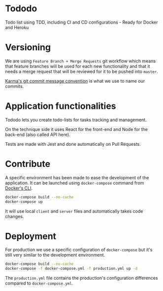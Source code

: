 # Tododo
Todo list using TDD, including CI and CD configurations - Ready for Docker and Heroku

# Versioning
We are using `Feature Branch + Merge Requests` git workflow which means that feature branches will be used for each new functionality and that it needs a merge request that will be reviewed for it to be pushed into `master`.

[Karma's git commit message convention](https://karma-runner.github.io/4.0/dev/git-commit-msg.html) is what we use to name our commits.

# Application functionalities
Tododo lets you create todo-lists for tasks tracking and management.

On the technique side it uses React for the front-end and Node for the back-end (also called API here).

Tests are made with Jest and done automatically on Pull Requests.

# Contribute
A specific environment has been made to ease the development of the application. It can be launched using `docker-compose` command from [Docker's CLI](https://www.docker.com/).

```bash
docker-compose build --no-cache
docker-compose up
```

It will use local `client` and `server` files and automatically takes code changes.

# Deployment
For production we use a specific configuration of `docker-compose` but it's still very similar to the development environment.

```bash
docker-compose build --no-cache
docker-compose -f docker-compose.yml -f production.yml up -d
```

The `production.yml` file contains the production's configuration differences compared to `docker-compose.yml`.
